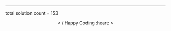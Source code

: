 <!-- <h1> Solution SDE sheet </h1> -->

<!--  [STRIVER's SDE SHEET](https://docs.google.com/document/d/1SM92efk8oDl8nyVw8NHPnbGexTS9W-1gmTEYfEurLWQ/edit)  -->
 
<!--  [GEEKS FOR GEEKS SDE SHEET](https://www.geeksforgeeks.org/must-do-coding-questions-for-companies-like-amazon-microsoft-adobe/)  -->
<hr>
total solution count = 153
<br>
<p align="center"> < / Happy Coding :heart: > </p>
